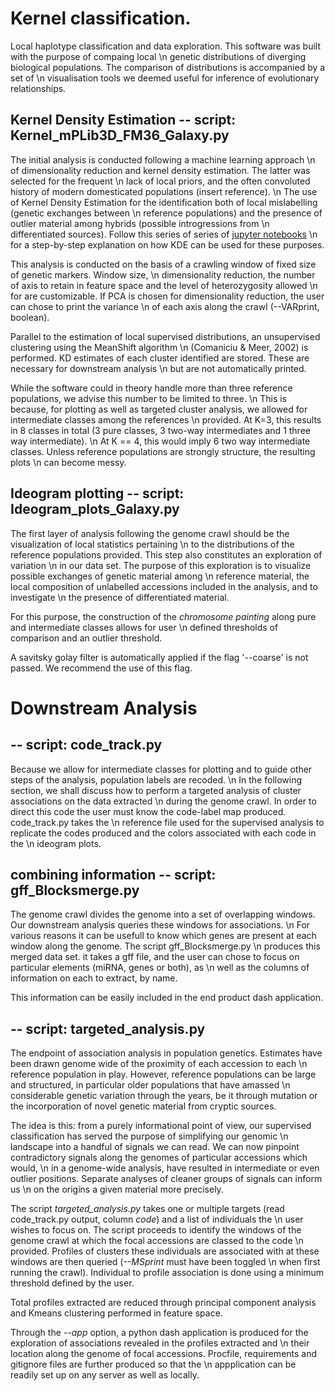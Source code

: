 # Kernel classification.

Local haplotype classification and data exploration. This software was built with the purpose of compaing local \n
genetic distributions of diverging biological populations. The comparison of distributions is accompanied by a set of \n
visualisation tools we deemed useful for inference of evolutionary relationships.

## Kernel Density Estimation -- script: Kernel_mPLib3D_FM36_Galaxy.py

The initial analysis is conducted following a machine learning approach \n
of dimensionality reduction and kernel density estimation. The latter was selected for the frequent \n
lack of local priors, and the often convoluted history of modern domesticated populations (insert reference). \n
The use of Kernel Density Estimation for the identification both of local mislabelling (genetic exchanges between \n
reference populations) and the presence of outlier material among hybrids (possible introgressions from  \n
differentiated sources). Follow this series of series of [jupyter notebooks](https://github.com/Joaos3092/Genetic-data-analysis) \n
for a step-by-step explanation on how KDE can be used for these purposes.

This analysis is conducted on the basis of a crawling window of fixed size of genetic markers. Window size, \n
dimensionality reduction, the number of axis to retain in feature space and the level of heterozygosity allowed \n
for are customizable. If PCA is chosen for dimensionality reduction, the user can chose to print the variance \n
of each axis along the crawl (--VARprint, boolean).

Parallel to the estimation of local supervised distributions, an unsupervised clustering using the MeanShift algorithm \n
(Comaniciu & Meer, 2002) is performed. KD estimates of each cluster identified are stored. These are necessary for downstream analysis \n
but are not automatically printed.

While the software could in theory handle more than three reference populations, we advise this number to be limited to three. \n
This is because, for plotting as well as targeted cluster analysis, we allowed for intermediate classes among the references \n
provided. At K=3, this results in 8 classes in total (3 pure classes, 3 two-way intermediates and 1 three way intermediate). \n
At K == 4, this would imply 6 two way intermediate classes. Unless reference populations are strongly structure, the resulting plots \n
can become messy.


## Ideogram plotting -- script: Ideogram_plots_Galaxy.py

The first layer of analysis following the genome crawl should be the visualization of local statistics pertaining \n
to the distributions of the reference populations provided. This step also constitutes an exploration of variation \n
in our data set. The purpose of this exploration is to visualize possible exchanges of genetic material among \n
reference material, the local composition of unlabelled accessions included in the analysis, and to investigate \n
the presence of differentiated material.

For this purpose, the construction of the _chromosome painting_ along pure and intermediate classes allows for user \n
defined thresholds of comparison and an outlier threshold.

A savitsky golay filter is automatically applied if the flag '--coarse' is not passed. We recommend the use of this flag.

# Downstream Analysis

## -- script: code_track.py

Because we allow for intermediate classes for plotting and to guide other steps of the analysis, population labels are recoded. \n
In the following section, we shall discuss how to perform a targeted analysis of cluster associations on the data extracted \n
during the genome crawl. In order to direct this code the user must know the code-label map produced. code_track.py takes the \n
reference file used for the supervised analysis to replicate the codes produced and the colors associated with each code in the \n
ideogram plots.

## combining information -- script: gff_Blocksmerge.py

The genome crawl divides the genome into a set of overlapping windows. Our downstream analysis queries these windows for associations. \n
For various reasons it can be usefull to know which genes are present at each window along the genome. The script gff_Blocksmerge.py \n
produces this merged data set. it takes a gff file, and the user can chose to focus on particular elements (miRNA, genes or both), as \n
well as the columns of information on each to extract, by name.

This information can be easily included in the end product dash application.

## -- script: targeted_analysis.py

The endpoint of association analysis in population genetics. Estimates have been drawn genome wide of the proximity of each accession to each \n
reference population in play. However, reference populations can be large and structured, in particular older populations that have amassed \n
considerable genetic variation through the years, be it through mutation or the incorporation of novel genetic material from cryptic sources.

The idea is this: from a purely informational point of view, our supervised classification has served the purpose of simplifying our genomic \n
landscape into a handful of signals we can read. We can now pinpoint contradictory signals along the genomes of particular accessions which would, \n
in a genome-wide analysis, have resulted in intermediate or even outlier positions. Separate analyses of cleaner groups of signals can inform us \n
on the origins a given material more precisely.

The script *targeted_analysis.py* takes one or multiple targets (read code_track.py output, column _code_) and a list of individuals the \n
user wishes to focus on. The script proceeds to identify the windows of the genome crawl at which the focal accessions are classed to the code \n
provided. Profiles of clusters these individuals are associated with at these windows are then queried (_--MSprint_ must have been toggled \n
when first running the crawl). Individual to profile association is done using a minimum threshold defined by the user. 

Total profiles extracted are reduced through principal component analysis and Kmeans clustering performed in feature space.

Through the *--app* option, a python dash application is produced for the exploration of associations revealed in the profiles extracted and \n
their location along the genome of focal accessions. Procfile, requirements and gitignore files are further produced so that the \n
appplication can be readily set up on any server as well as locally.
